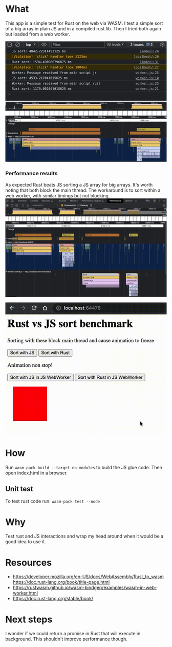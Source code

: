 # What

This app is a simple test for Rust on the web via WASM.
I test a simple sort of a big array in plain JS and in a compiled rust lib. Then I tried both again but loaded from a web worker.

![Chrome timing console output](/assets/wasm-rust-console.png)
![Chrome performance recording](/assets/wasm-rust-perf.png)

### Performance results
As expected Rust beats JS sorting a JS array for big arrays. It's worth noting that both block the main thread. The workaround is to sort within a web worker, with similar timings but not blocking.
![Results](/assets/main-thread-vs-worker.png)

![Demo](/assets/demo.gif)

# How

Run `wasm-pack build --target no-modules` to build the JS glue code.
Then open index.html in a browser.

## Unit test

To test rust code run: `wasm-pack test --node`

# Why

Test rust and JS interactions and wrap my head around when it would be a good idea to use it.

# Resources

* https://developer.mozilla.org/en-US/docs/WebAssembly/Rust_to_wasm
https://doc.rust-lang.org/book/title-page.html
* https://rustwasm.github.io/wasm-bindgen/examples/wasm-in-web-worker.html
* https://doc.rust-lang.org/stable/book/

# Next steps

I wonder if we could return a promise in Rust that will execute in background. This shouldn't improve performance though.